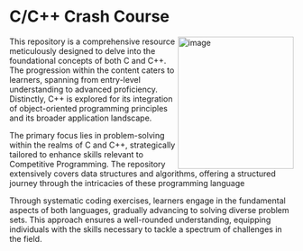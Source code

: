 # C/C++ Crash Course
<img align="right" src="image.png" width="205" height="235" alt="image" />
This repository is a comprehensive resource meticulously designed to delve into the foundational concepts of both C and C++. The progression within the content caters to learners, spanning from entry-level understanding to advanced proficiency. Distinctly, C++ is explored for its integration of object-oriented programming principles and its broader application landscape.

The primary focus lies in problem-solving within the realms of C and C++, strategically tailored to enhance skills relevant to Competitive Programming. The repository extensively covers data structures and algorithms, offering a structured journey through the intricacies of these programming language

Through systematic coding exercises, learners engage in the fundamental aspects of both languages, gradually advancing to solving diverse problem sets. This approach ensures a well-rounded understanding, equipping individuals with the skills necessary to tackle a spectrum of challenges in the field.
